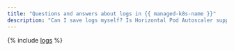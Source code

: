 ```yaml
---
title: "Questions and answers about logs in {{ managed-k8s-name }}"
description: "Can I save logs myself? Is Horizontal Pod Autoscaler supported? Find the answers to these and other questions in this article."
---
```


{% include [logs](../../_qa/managed-kubernetes/logs.md) %}